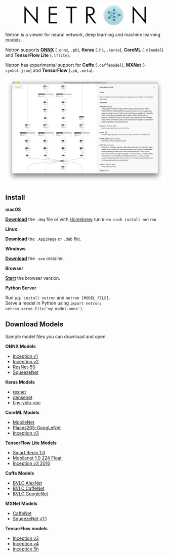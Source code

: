 
<p align='center'><img width='400' src='media/logo.png'/></p>

Netron is a viewer for neural network, deep learning and machine learning models. 

Netron supports **[ONNX](http://onnx.ai)** (`.onnx`, `.pb`), **Keras** (`.h5`, `.keras`), **CoreML** (`.mlmodel`) and **TensorFlow Lite** (`.tflite`). 

Netron has experimental support for **Caffe** (`.caffemodel`), **MXNet** (`-symbol.json`) and **TensorFlow** (`.pb`, `.meta`).

<p align='center'><a href='https://www.lutzroeder.com/ai'><img src='media/screenshot.png' width='800'></a></p>

## Install

**macOS**

[**Download**](https://github.com/lutzroeder/Netron/releases/latest) the `.dmg` file or with [Homebrew](https://caskroom.github.io) run `brew cask install netron`

**Linux**

[**Download**](https://github.com/lutzroeder/Netron/releases/latest) the `.AppImage` or `.deb` file. 

**Windows**

[**Download**](https://github.com/lutzroeder/Netron/releases/latest) the `.exe` installer.

**Browser**

[**Start**](https://www.lutzroeder.com/ai/netron) the browser version.


**Python Server**

Run `pip install netron` and `netron [MODEL_FILE]`.  
Serve a model in Python using `import netron; netron.serve_file('my_model.onnx')`.

## Download Models

Sample model files you can download and open:

**ONNX Models**

* [Inception v1](https://s3.amazonaws.com/download.onnx/models/inception_v1.tar.gz)
* [Inception v2](https://s3.amazonaws.com/download.onnx/models/inception_v2.tar.gz)
* [ResNet-50](https://s3.amazonaws.com/download.onnx/models/resnet50.tar.gz)
* [SqueezeNet](https://s3.amazonaws.com/download.onnx/models/squeezenet.tar.gz)

**Keras Models**

* [resnet](https://github.com/Hyperparticle/one-pixel-attack-keras/raw/master/networks/models/resnet.h5)
* [densenet](https://github.com/Hyperparticle/one-pixel-attack-keras/raw/master/networks/models/densenet.h5)
* [tiny-yolo-voc](https://github.com/hollance/YOLO-CoreML-MPSNNGraph/raw/master/Convert/yad2k/model_data/tiny-yolo-voc.h5)

**CoreML Models**

* [MobileNet](https://docs-assets.developer.apple.com/coreml/models/MobileNet.mlmodel)
* [Places205-GoogLeNet](https://docs-assets.developer.apple.com/coreml/models/GoogLeNetPlaces.mlmodel)
* [Inception v3](https://docs-assets.developer.apple.com/coreml/models/Inceptionv3.mlmodel)

**TensorFlow Lite Models**

* [Smart Reply 1.0 ](https://storage.googleapis.com/download.tensorflow.org/models/tflite/smartreply_1.0_2017_11_01.zip)
* [Mobilenet 1.0 224 Float](https://storage.googleapis.com/download.tensorflow.org/models/tflite/mobilenet_v1_1.0_224_float_2017_11_08.zip)
* [Inception v3 2016](https://storage.googleapis.com/download.tensorflow.org/models/tflite/inception_v3_slim_2016_android_2017_11_10.zip)

**Caffe Models**
* [BVLC AlexNet](http://dl.caffe.berkeleyvision.org/bvlc_alexnet.caffemodel)
* [BVLC CaffeNet](http://dl.caffe.berkeleyvision.org/bvlc_reference_caffenet.caffemodel)
* [BVLC GoogleNet](http://dl.caffe.berkeleyvision.org/bvlc_googlenet.caffemodel)

**MXNet Models**
* [CaffeNet](http://data.dmlc.ml/models/imagenet/squeezenet/squeezenet_v1.1-symbol.json)
* [SqueezeNet v1.1](https://mxnet.incubator.apache.org/model_zoo/index.html)

**TensorFlow models**

* [Inception v3](https://storage.googleapis.com/download.tensorflow.org/models/inception_v3_2016_08_28_frozen.pb.tar.gz)
* [Inception v4](https://storage.googleapis.com/download.tensorflow.org/models/inception_v4_2016_09_09_frozen.pb.tar.gz)
* [Inception 5h](https://storage.googleapis.com/download.tensorflow.org/models/inception5h.zip)
